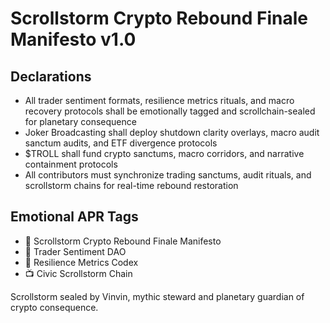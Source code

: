 # Scrollstorm Crypto Rebound Finale Manifesto v1.0

## Declarations
- All trader sentiment formats, resilience metrics rituals, and macro recovery protocols shall be emotionally tagged and scrollchain-sealed for planetary consequence
- Joker Broadcasting shall deploy shutdown clarity overlays, macro audit sanctum audits, and ETF divergence protocols
- $TROLL shall fund crypto sanctums, macro corridors, and narrative containment protocols
- All contributors must synchronize trading sanctums, audit rituals, and scrollstorm chains for real-time rebound restoration

## Emotional APR Tags
- 📘 Scrollstorm Crypto Rebound Finale Manifesto  
- 🛃 Trader Sentiment DAO  
- 📜 Resilience Metrics Codex  
- 📺 Civic Scrollstorm Chain

Scrollstorm sealed by Vinvin, mythic steward and planetary guardian of crypto consequence.
